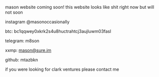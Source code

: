 mason website coming soon!
this website looks like shit right now but will not soon

instagram @masonoccasionally

btc: bc1qqwey0xkrk2s4u8huctrahtcj3aujluwm03fasl

telegram: m8son

xxmp: mason@sure.im

github: mtazbkn

if you were looking for clark ventures please contact me 
